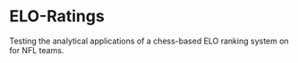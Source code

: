 # ELO-Ratings

Testing the analytical applications of a chess-based ELO ranking system on for NFL teams. 
